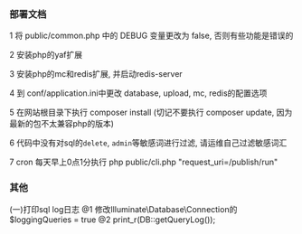 ### 部署文档
1 将 public/common.php 中的 DEBUG 变量更改为 false, 否则有些功能是错误的

2 安装php的yaf扩展

3 安装php的mc和redis扩展, 并启动redis-server

4 到 conf/application.ini中更改 database, upload, mc, redis的配置选项

5 在网站根目录下执行 composer install (切记不要执行 composer update, 因为最新的包不太兼容php的版本)

6 代码中没有对sql的`delete`, `admin`等敏感词进行过滤, 请运维自己过滤敏感词汇

7 cron 每天早上0点1分执行 php public/cli.php "request_uri=/publish/run"







### 其他

(一)打印sql log日志
@1 修改Illuminate\Database\Connection的$loggingQueries = true
@2 print_r(DB::getQueryLog());

